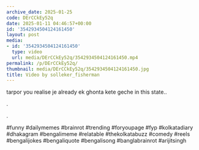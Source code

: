 ```yaml
---
archive_date: 2025-01-25
code: DErCCkEy52q
date: 2025-01-11 04:46:57+00:00
id: '3542934504124161450'
layout: post
media:
- id: '3542934504124161450'
  type: video
  url: media/DErCCkEy52q/3542934504124161450.mp4
permalink: /p/DErCCkEy52q/
thumbnail: media/DErCCkEy52q/3542934504124161450.jpg
title: Video by solleker_fisherman
---
```


tarpor you realise je already ek ghonta kete geche in this state..  
  
.  
  
.  
  
#funny #dailymemes #brainrot #trending #foryoupage #fyp  #kolkatadiary #dhakagram #bengalimeme #relatable #thekolkatabuzz #comedy #reels #bengalijokes #bengaliquote #bengalisong #banglabrainrot #arijitsingh